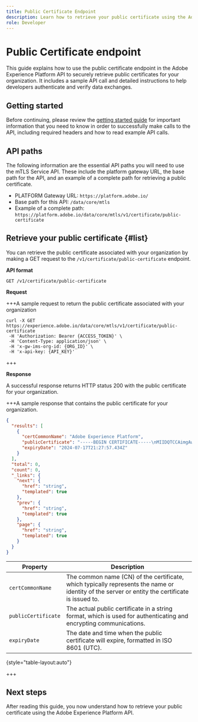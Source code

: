 ```yaml
---
title: Public Certificate Endpoint
description: Learn how to retrieve your public certificate using the Adobe Experience Platform API.
role: Developer
---
```

# Public Certificate endpoint

This guide explains how to use the public certificate endpoint in the Adobe Experience Platform API to securely retrieve public certificates for your organization. It includes a sample API call and detailed instructions to help developers authenticate and verify data exchanges.

## Getting started

Before continuing, please review the [getting started guide](./getting-started.md) for important information that you need to know in order to successfully make calls to the API, including required headers and how to read example API calls.

## API paths

The following information are the essential API paths you will need to use the mTLS Service API. These include the platform gateway URL, the base path for the API, and an example of a complete path for retrieving a public certificate.

- PLATFORM Gateway URL: `https://platform.adobe.io/`
- Base path for this API: `/data/core/mtls`
- Example of a complete path: `https://platform.adobe.io/data/core/mtls/v1/certificate/public-certificate`

## Retrieve your public certificate {#list}

You can retrieve the public certificate associated with your organization by making a GET request to the `/v1/certificate/public-certificate` endpoint.

**API format**

```http
GET /v1/certificate/public-certificate
```

<!-- 
The following optional query parameters can be used when retrieving your public certificate.

| Query parameter | Description | Example |
| --------------- | ----------- | ------- |
| `page` | **Required** Specifies which page the results of your public certificate request will start from. | `page=5` |
| `limit` | **Required** The maximum number of public certificates you want retrieved per page. | `limit=20` |
 -->

**Request**

+++A sample request to return the public certificate associated with your organization

```shell
curl -X GET https://experience.adobe.io/data/core/mtls/v1/certificate/public-certificate
 -H 'Authorization: Bearer {ACCESS_TOKEN}' \
 -H 'Content-Type: application/json' \
 -H 'x-gw-ims-org-id: {ORG_ID}' \
 -H 'x-api-key: {API_KEY}' 
```

+++

**Response**

A successful response returns HTTP status 200 with the public certificate for your organization.

+++A sample response that contains the public certificate for your organization.

```json
{
  "results": [
    {
      "certCommonName": "Adobe Experience Platform",
      "publicCertificate": "-----BEGIN CERTIFICATE-----\nMIIDQTCCAimgAwIBAgITBmyfACAfma......KJY5u89CjAwj\n-----END CERTIFICATE-----",
      "expiryDate": "2024-07-17T21:27:57.434Z"
    }
  ],
  "total": 0,
  "count": 0,
  "_links": {
    "next": {
      "href": "string",
      "templated": true
    },
    "prev": {
      "href": "string",
      "templated": true
    },
    "page": {
      "href": "string",
      "templated": true
    }
  }
}
```

| Property  |  Description |
| --- | --- |
| `certCommonName` | The common name (CN) of the certificate, which typically represents the name or identity of the server or entity the certificate is issued to.|
| `publicCertificate` | The actual public certificate in a string format, which is used for authenticating and encrypting communications.|
| `expiryDate` | The date and time when the public certificate will expire, formatted in ISO 8601 (UTC).|

{style="table-layout:auto"}

+++

## Next steps

After reading this guide, you now understand how to retrieve your public certificate using the Adobe Experience Platform API. 

<!-- To test this API call, navigate to the [MTLS API reference page]() to interact with the Experience Platform API endpoints. -->

<!-- Add link after developer page is live -->

